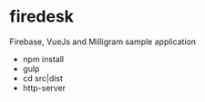 # firedesk
Firebase, VueJs and Milligram sample application

* npm install
* gulp
* cd src|dist
* http-server
